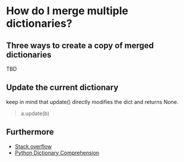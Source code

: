 # How do I merge multiple dictionaries?

## Three ways to create a copy of merged dictionaries

TBD

## Update the current dictionary

keep in mind that update() directly modifies the dict and returns None.

> a.update(b)

## Furthermore

- [Stack overflow](https://stackoverflow.com/a/51156269/13915193)
- [Python Dictionary Comprehension](https://www.programiz.com/python-programming/dictionary-comprehension)
